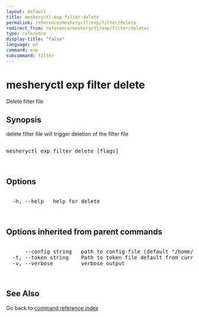 ```yaml
---
layout: default
title: mesheryctl-exp-filter-delete
permalink: reference/mesheryctl/exp/filter/delete
redirect_from: reference/mesheryctl/exp/filter/delete/
type: reference
display-title: "false"
language: en
command: exp
subcommand: filter
---
```


# mesheryctl exp filter delete

Delete filter file

## Synopsis

delete filter file will trigger deletion of the filter file

<pre class='codeblock-pre'>
<div class='codeblock'>
mesheryctl exp filter delete [flags]

</div>
</pre> 

## Options

<pre class='codeblock-pre'>
<div class='codeblock'>
  -h, --help   help for delete

</div>
</pre>

## Options inherited from parent commands

<pre class='codeblock-pre'>
<div class='codeblock'>
      --config string   path to config file (default "/home/admin-pc/.meshery/config.yaml")
  -t, --token string    Path to token file default from current context
  -v, --verbose         verbose output

</div>
</pre>

## See Also

Go back to [command reference index](/reference/mesheryctl/) 
